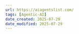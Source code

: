 ```yaml
---
url: https://aiagentslist.com/
tags: [Agentic-AI]
date_created: 2025-07-29
date_modified: 2025-07-29
---
```

